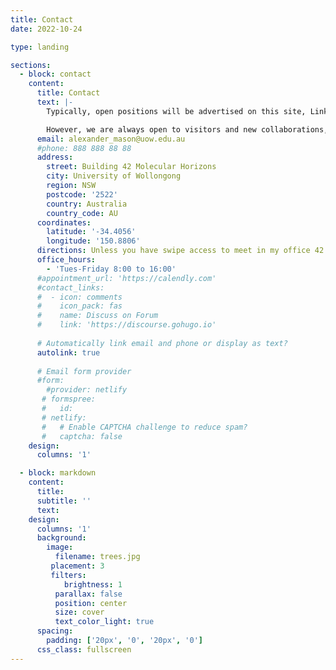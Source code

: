 ```yaml
---
title: Contact
date: 2022-10-24

type: landing

sections:
  - block: contact
    content:
      title: Contact
      text: |-
        Typically, open positions will be advertised on this site, LinkedIn, and Twitter. The group is not currently in a position to recruit researchers without their own funding.

        However, we are always open to visitors and new collaborations, so drop us a line!
      email: alexander_mason@uow.edu.au
      #phone: 888 888 88 88
      address:
        street: Building 42 Molecular Horizons
        city: University of Wollongong
        region: NSW
        postcode: '2522'
        country: Australia
        country_code: AU
      coordinates:
        latitude: '-34.4056'
        longitude: '150.8806'
      directions: Unless you have swipe access to meet in my office 42.113, I will meet you in the foyer of Building 42.
      office_hours:
        - 'Tues-Friday 8:00 to 16:00'
      #appointment_url: 'https://calendly.com'
      #contact_links:
      #  - icon: comments
      #    icon_pack: fas
      #    name: Discuss on Forum
      #    link: 'https://discourse.gohugo.io'
    
      # Automatically link email and phone or display as text?
      autolink: true
    
      # Email form provider
      #form:
        #provider: netlify
       # formspree:
       #   id:
       # netlify:
       #   # Enable CAPTCHA challenge to reduce spam?
       #   captcha: false
    design:
      columns: '1'

  - block: markdown
    content:
      title:
      subtitle: ''
      text:
    design:
      columns: '1'
      background:
        image: 
          filename: trees.jpg
         placement: 3
         filters:
            brightness: 1
          parallax: false
          position: center
          size: cover
          text_color_light: true
      spacing:
        padding: ['20px', '0', '20px', '0']
      css_class: fullscreen
---
```

